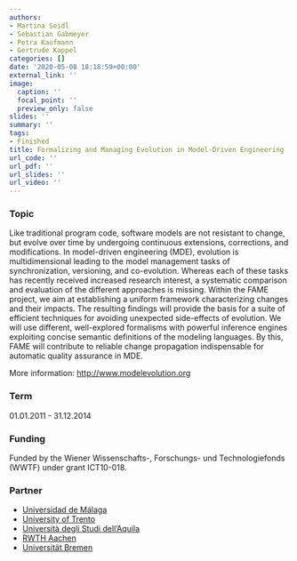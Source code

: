 ```yaml
---
authors:
- Martina Seidl
- Sebastian Gabmeyer
- Petra Kaufmann
- Gertrude Kappel
categories: []
date: '2020-05-08 18:18:59+00:00'
external_link: ''
image:
  caption: ''
  focal_point: ''
  preview_only: false
slides: ''
summary: ''
tags:
- Finished
title: Formalizing and Managing Evolution in Model-Driven Engineering
url_code: ''
url_pdf: ''
url_slides: ''
url_video: ''
---
```


### Topic

Like traditional program code, software models are not resistant to change, but evolve over time by undergoing continuous extensions, corrections, and modifications. In model-driven engineering (MDE), evolution is multidimensional leading to the model management tasks of synchronization, versioning, and co-evolution. Whereas each of these tasks has recently received increased research interest, a systematic comparison and evaluation of the different approaches is missing. Within the FAME project, we aim at establishing a uniform framework characterizing changes and their impacts. The resulting findings will provide the basis for a suite of efficient techniques for avoiding unexpected side-effects of evolution. We will use different, well-explored formalisms with powerful inference engines exploiting concise semantic definitions of the modeling languages. By this, FAME will contribute to reliable change propagation indispensable for automatic quality assurance in MDE.

More information: <http://www.modelevolution.org>

### Term

01.01.2011 - 31.12.2014

### Funding

Funded by the Wiener Wissenschafts-, Forschungs- und Technologiefonds (WWTF) under grant ICT10-018.

### Partner

<ul class="partnerList"><li><a href="http://www.lcc.uma.es/">Universidad de Málaga</a></li><li><a href="http://www.disi.unitn.it/">University of Trento</a></li><li><a href="http://www.di.univaq.it/">Università degli Studi dell’Aquila</a></li><li><a href="http://www.se-rwth.de/">RWTH Aachen</a></li><li><a href="http://www.informatik.uni-bremen.de">Universität Bremen</a></li></ul>